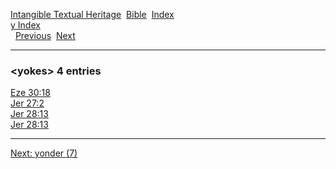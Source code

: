 [Intangible Textual Heritage](../../index)  [Bible](../index) 
[Index](index)   
[y Index](_y_)  
  [Previous](c12679)  [Next](c12681) 

------------------------------------------------------------------------

### &lt;yokes&gt; 4 entries

[Eze 30:18](../kjv/eze030.htm#018)  
[Jer 27:2](../kjv/jer027.htm#002)  
[Jer 28:13](../kjv/jer028.htm#013)  
[Jer 28:13](../kjv/jer028.htm#013)  

------------------------------------------------------------------------

[Next: yonder (7)](c12681)
